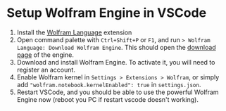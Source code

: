 # Setup Wolfram Engine in VSCode

1. Install the [Wolfram Language](https://marketplace.visualstudio.com/items?itemName=WolframResearch.wolfram) extension
2. Open command palette with `Ctrl+Shift+P` or `F1`, and run `> Wolfram Language: Download Wolfram Engine`. This should open the [download page](https://www.wolfram.com/engine/) of the engine.
3. Download and install Wolfram Engine. To activate it, you will need to register an account.
4. Enable Wolfram kernel in `Settings > Extensions > Wolfram`, or simply add `"wolfram.notebook.kernelEnabled": true` in `settings.json`.
5. Restart VSCode, and you should be able to use the powerful Wolfram Engine now (reboot you PC if restart vscode doesn't working).